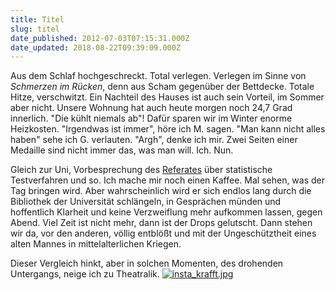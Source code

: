 ```yaml
---
title: Titel
slug: titel
date_published: 2012-07-03T07:15:31.000Z
date_updated: 2018-08-22T09:39:09.000Z
---
```


Aus dem Schlaf hochgeschreckt. Total verlegen. Verlegen im Sinne von *Schmerzen im Rücken*, denn aus Scham gegenüber der Bettdecke. Totale Hitze, verschwitzt. Ein Nachteil des Hauses ist auch sein Vorteil, im Sommer aber nicht. Unsere Wohnung hat auch heute morgen noch 24,7 Grad innerlich. "Die kühlt niemals ab"! Dafür sparen wir im Winter enorme Heizkosten. "Irgendwas ist immer", höre ich M. sagen. "Man kann nicht alles haben" sehe ich G. verlauten. "Argh", denke ich mir. Zwei Seiten einer Medaille sind nicht immer das, was man will. Ich. Nun.

Gleich zur Uni, Vorbesprechung des [Referates](http://thafaker.hydra.uberspace.de/Krafft-Prinzmetal/skalen/2012/07/ich-habe-geraucht-scheissehttpthafakerhydrauberspacedekrafft-prinzmetalskalen20120701072012html-ich.html) über statistische Testverfahren und so. Ich mache mir noch einen Kaffee. Mal sehen, was der Tag bringen wird. Aber wahrscheinlich wird er sich endlos lang durch die Bibliothek der Universität schlängeln, in Gesprächen münden und hoffentlich Klarheit und keine Verzweiflung mehr aufkommen lassen, gegen Abend. Viel Zeit ist nicht mehr, dann ist der Drops gelutscht. Dann stehen wir da, vor den anderen, völlig entblößt und mit der Ungeschütztheit eines alten Mannes in mittelalterlichen Kriegen.

Dieser Vergleich hinkt, aber in solchen Momenten, des drohenden Untergangs, neige ich zu Theatralik.
[![insta_krafft.jpg](//thafaker.hydra.uberspace.de/Krafft-Prinzmetal/skalen/assets_c/2012/07/insta_krafft-thumb-580x580-82.jpg)](http://thafaker.hydra.uberspace.de/Krafft-Prinzmetal/skalen/2012/07/03/insta_krafft.jpg)
